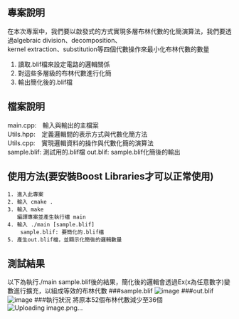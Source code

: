 ## 專案說明
在本次專案中，我們要以啟發式的方式實現多層布林代數的化簡演算法，我們要透過algebraic division、decomposition、  
kernel extraction、substitution等四個代數操作來最小化布林代數的數量
1. 讀取.blif檔來設定電路的邏輯關係
2. 對這些多層級的布林代數進行化簡
3. 輸出簡化後的.blif檔
## 檔案說明  
main.cpp:　輸入與輸出的主檔案  
Utils.hpp:　定義邏輯間的表示方式與代數化簡方法  
Utils.cpp:　實現邏輯資料的操作與代數化簡的演算法  
sample.blif: 測試用的.blif檔
out.blif: sample.blif化簡後的輸出
## 使用方法(要安裝Boost Libraries才可以正常使用)
    1. 進入此專案
    2. 輸入 cmake .
    3. 輸入 make
       編譯專案並產生執行檔 main
    4. 輸入 ./main [sample.blif]
        sample.blif: 要簡化的.blif檔
    5. 產生out.blif檔，並顯示化簡後的邏輯數量


## 測試結果
以下為執行./main sample.blif後的結果，簡化後的邏輯會透過Ex(x為任意數字)變數進行擴充，以組成等效的布林代數
###sample.blif
![image](https://github.com/user-attachments/assets/e832aaf8-96a2-4597-be8c-5776352e38ae)
###out.blif
![image](https://github.com/user-attachments/assets/0811ba5e-6905-4062-95a7-a3a42c8ffa61)
###執行狀況
將原本52個布林代數減少至36個
![Uploading image.png…]()




